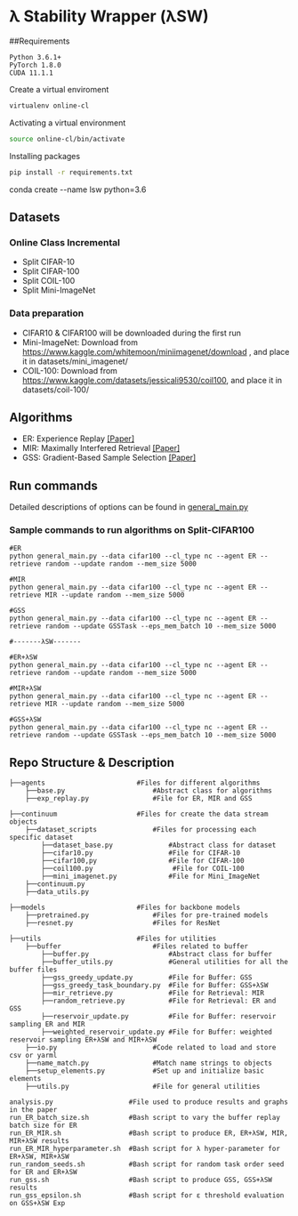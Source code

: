 # λ Stability Wrapper (λSW)


##Requirements

```
Python 3.6.1+
PyTorch 1.8.0
CUDA 11.1.1
```

Create a virtual enviroment
```sh
virtualenv online-cl
```
Activating a virtual environment
```sh
source online-cl/bin/activate
```
Installing packages
```sh
pip install -r requirements.txt
```
conda create --name lsw python=3.6


## Datasets 

### Online Class Incremental
- Split CIFAR-10
- Split CIFAR-100
- Split COIL-100
- Split Mini-ImageNet

### Data preparation
- CIFAR10 & CIFAR100 will be downloaded during the first run
- Mini-ImageNet: Download from https://www.kaggle.com/whitemoon/miniimagenet/download , and place it in datasets/mini_imagenet/
- COIL-100: Download from https://www.kaggle.com/datasets/jessicali9530/coil100, and place it in datasets/coil-100/


## Algorithms 
* ER: Experience Replay [[Paper]](https://arxiv.org/abs/1902.10486)
* MIR: Maximally Interfered Retrieval [[Paper]](https://proceedings.neurips.cc/paper/2019/hash/15825aee15eb335cc13f9b559f166ee8-Abstract.html)
* GSS: Gradient-Based Sample Selection [[Paper]](https://arxiv.org/pdf/1903.08671.pdf)

## Run commands
Detailed descriptions of options can be found in [general_main.py](general_main.py)

### Sample commands to run algorithms on Split-CIFAR100
```shell
#ER
python general_main.py --data cifar100 --cl_type nc --agent ER --retrieve random --update random --mem_size 5000

#MIR
python general_main.py --data cifar100 --cl_type nc --agent ER --retrieve MIR --update random --mem_size 5000

#GSS
python general_main.py --data cifar100 --cl_type nc --agent ER --retrieve random --update GSSTask --eps_mem_batch 10 --mem_size 5000

#-------λSW-------

#ER+λSW
python general_main.py --data cifar100 --cl_type nc --agent ER --retrieve random --update random --mem_size 5000

#MIR+λSW
python general_main.py --data cifar100 --cl_type nc --agent ER --retrieve MIR --update random --mem_size 5000

#GSS+λSW
python general_main.py --data cifar100 --cl_type nc --agent ER --retrieve random --update GSSTask --eps_mem_batch 10 --mem_size 5000

```

## Repo Structure & Description
    ├──agents                       #Files for different algorithms
        ├──base.py                      #Abstract class for algorithms
        ├──exp_replay.py                #File for ER, MIR and GSS
    
    ├──continuum                    #Files for create the data stream objects
        ├──dataset_scripts              #Files for processing each specific dataset
            ├──dataset_base.py              #Abstract class for dataset
            ├──cifar10.py                   #File for CIFAR-10
            ├──cifar100,py                  #File for CIFAR-100
            ├──coil100.py                    #File for COIL-100
            ├──mini_imagenet.py             #File for Mini_ImageNet
        ├──continuum.py             
        ├──data_utils.py
    
    ├──models                       #Files for backbone models
        ├──pretrained.py                #Files for pre-trained models
        ├──resnet.py                    #Files for ResNet
    
    ├──utils                        #Files for utilities
        ├──buffer                       #Files related to buffer
            ├──buffer.py                    #Abstract class for buffer
            ├──buffer_utils.py              #General utilities for all the buffer files
            ├──gss_greedy_update.py         #File for Buffer: GSS 
            ├──gss_greedy_task_boundary.py  #File for Buffer: GSS+λSW 
            ├──mir_retrieve.py              #File for Retrieval: MIR 
            ├──random_retrieve.py           #File for Retrieval: ER and GSS
            ├──reservoir_update.py          #File for Buffer: reservoir sampling ER and MIR
            ├──weighted_reservoir_update.py #File for Buffer: weighted reservoir sampling ER+λSW and MIR+λSW
        ├──io.py                        #Code related to load and store csv or yarml
        ├──name_match.py                #Match name strings to objects 
        ├──setup_elements.py            #Set up and initialize basic elements
        ├──utils.py                     #File for general utilities
    
    analysis.py                   #File used to produce results and graphs in the paper
    run_ER_batch_size.sh          #Bash script to vary the buffer replay batch size for ER
    run_ER_MIR.sh                 #Bash script to produce ER, ER+λSW, MIR, MIR+λSW results
    run_ER_MIR_hyperparameter.sh  #Bash script for λ hyper-parameter for ER+λSW, MIR+λSW 
    run_random_seeds.sh           #Bash script for random task order seed for ER and ER+λSW
    run_gss.sh                    #Bash script to produce GSS, GSS+λSW results
    run_gss_epsilon.sh            #Bash script for ε threshold evaluation on GSS+λSW Exp


[//]: # (## Acknowledgments)

[//]: # (## Note)
